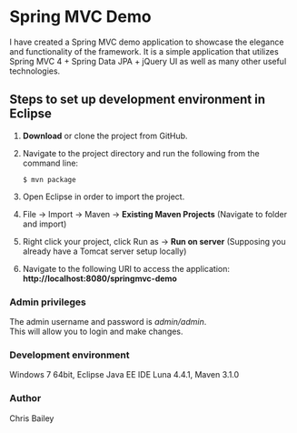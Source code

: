 # Spring MVC Demo


I have created a Spring MVC demo application to showcase the elegance and functionality of the framework.  It is a simple application that utilizes Spring MVC 4 + Spring Data JPA + jQuery UI as well as many other useful technologies.


## Steps to set up development environment in Eclipse ##
1. **Download** or clone the project from GitHub.  
2. Navigate to the project directory and run the following from the command line:
  
    `$ mvn package`

3.	Open Eclipse in order to import the project.
4.	File -> Import -> Maven -> **Existing Maven Projects** (Navigate to folder and import)  

5.	Right click your project, click Run as -> **Run on server** (Supposing you already have a Tomcat server setup locally)  

6.  Navigate to the following URI to access the application:  **http://localhost:8080/springmvc-demo**


### Admin privileges ###
The admin username and password is *admin/admin*.  
This will allow you to login and make changes.

### Development environment ###
Windows 7 64bit, Eclipse Java EE IDE Luna 4.4.1, Maven 3.1.0

### Author ###
 Chris Bailey 
